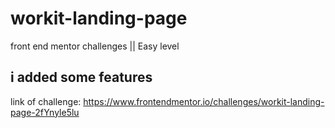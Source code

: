 # workit-landing-page
front end mentor challenges || Easy level
## i added some features 
link of challenge: https://www.frontendmentor.io/challenges/workit-landing-page-2fYnyle5lu

